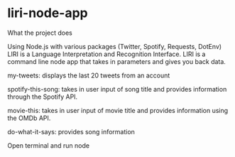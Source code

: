 # liri-node-app

What the project does

Using Node.js with various packages (Twitter, Spotify, Requests, DotEnv) LIRI is a Language Interpretation and Recognition Interface. LIRI is a command line node app that takes in parameters and gives you back data.

my-tweets: displays the last 20 tweets from an account

spotify-this-song: takes in user input of song title and provides information through the Spotify API.

movie-this: takes in user input of movie title and provides information using the OMDb API.

do-what-it-says: provides song information

Open terminal and run node



